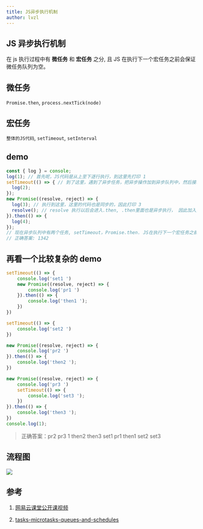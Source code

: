```yaml
---
title: JS异步执行机制
author: lvzl
---
```


<script setup>
  import useFancybox from '@use/useFancybox.js'
  useFancybox()
</script>

## JS 异步执行机制

在 js 执行过程中有 **微任务** 和 **宏任务** 之分, 且 JS 在执行下一个宏任务之前会保证微任务队列为空。

## 微任务

`Promise.then`, `process.nextTick(node)`

## 宏任务

`整体的JS代码`, `setTimeout`, `setInterval`

## demo

```js
const { log } = console;
log(1); // 首先呢，JS代码是从上至下逐行执行，到这里先打印 1
setTimeout(() => { // 到了这里，遇到了异步任务，把异步操作加到异步队列中，然后接着往下执行JS代码
  log(2);
});
new Promise((resolve, reject) => {
  log(3); // 执行到这里，这里的代码也是同步的，因此打印 3
  resolve(); // resolve 执行以后会进入.then, .then里面也是异步执行， 因此加入异步队列，整个的JS代码第一次就执行完了
}).then(() => {
  log(4);
});
// 现在异步队列中有两个任务, setTimeout，Promise.then. JS在执行下一个宏任务之前会保证微任务队列为空，因此会先打印 4, 再打印 2
// 正确答案: 1342
```

## 再看一个比较复杂的 demo

```js
setTimeout(() => {
    console.log('set1 ')
    new Promise((resolve, reject) => {
        console.log('pr1 ')
    }).then(() => {
        console.log('then1 ');
    })
})

setTimeout(() => {
    console.log('set2 ')
})

new Promise((resolve, reject) => {
    console.log('pr2 ')
}).then(() => {
    console.log('then2 ');
})

new Promise((resolve, reject) => {
    console.log('pr3 ')
    setTimeout(() => {
        console.log('set3 ');
    })
}).then(() => {
    console.log('then3 ');
})
console.log(1);
```

> 正确答案：pr2 pr3 1 then2 then3 set1 pr1 then1 set2 set3

## 流程图

<img data-fancybox="gallery"  src="https://mp-cb2e47ef-a802-469a-a81c-2b6efa9f8b60.cdn.bspapp.com/blog-resource/images/js-run-async.jpg" />

## 参考

1. [网易云课堂公开课视频](https://study.163.com/course/courseLearn.htm?courseId=1210407064)

2. [tasks-microtasks-queues-and-schedules](https://jakearchibald.com/2015/tasks-microtasks-queues-and-schedules)
